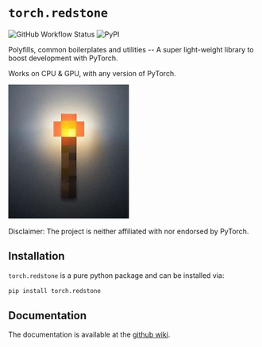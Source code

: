 # `torch.redstone`

![GitHub Workflow Status](https://img.shields.io/github/actions/workflow/status/eliphatfs/torch.redstone/build_and_run.yaml) ![PyPI](https://img.shields.io/pypi/v/torch.redstone)

Polyfills, common boilerplates and utilities -- A super light-weight library to boost development with PyTorch.

Works on CPU & GPU, with any version of PyTorch.

![Redstone torch](_readme/redstone-torch.jpg)

Disclaimer: The project is neither affiliated with nor endorsed by PyTorch.

## Installation
`torch.redstone` is a pure python package and can be installed via:
```sh
pip install torch.redstone
```

## Documentation
The documentation is available at the [github wiki](https://github.com/eliphatfs/torch.redstone/wiki).
